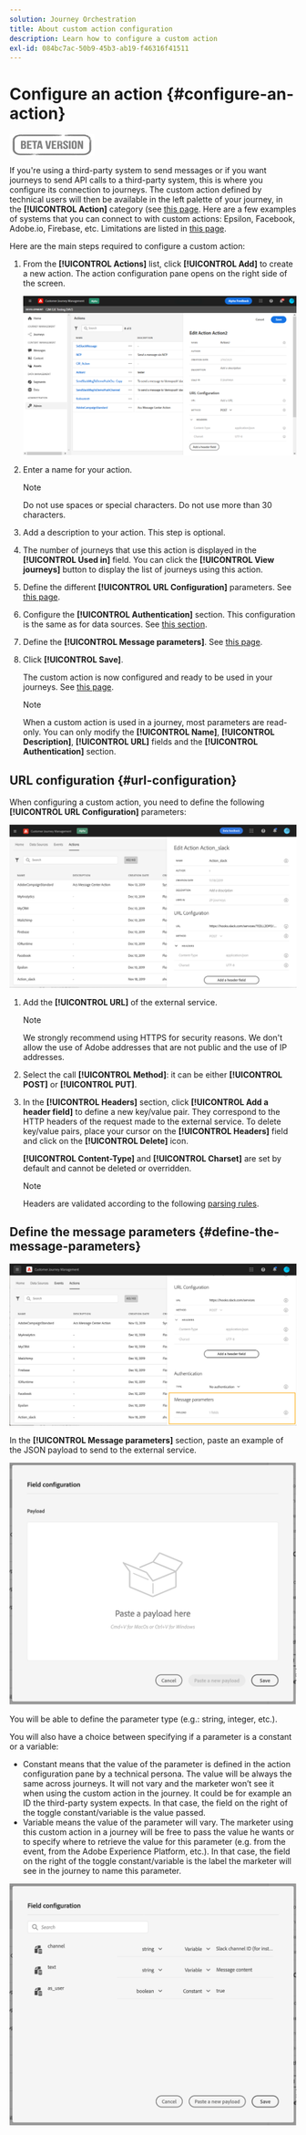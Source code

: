 ```yaml
---
solution: Journey Orchestration
title: About custom action configuration
description: Learn how to configure a custom action
exl-id: 084bc7ac-50b9-45b3-ab19-f46316f41511
---
```

# Configure an action {#configure-an-action}

![](../assets/do-not-localize/badge.png)

If you're using a third-party system to send messages or if you want journeys to send API calls to a third-party system, this is where you configure its connection to journeys. The custom action defined by technical users will then be available in the left palette of your journey, in the **[!UICONTROL Action]** category (see [this page](../building-journeys/about-journey-activities.md#action-activities). Here are a few examples of systems that you can connect to with custom actions: Epsilon, Facebook, Adobe.io, Firebase, etc.
Limitations are listed in [this page](../building-journeys/limitations.md).

Here are the main steps required to configure a custom action:

1. From the **[!UICONTROL Actions]** list, click **[!UICONTROL Add]** to create a new action. The action configuration pane opens on the right side of the screen.

    ![](../assets/custom2.png)

1. Enter a name for your action.

    >[!NOTE]
    >
    >Do not use spaces or special characters. Do not use more than 30 characters.

1. Add a description to your action. This step is optional.
1. The number of journeys that use this action is displayed in the **[!UICONTROL Used in]** field. You can click the **[!UICONTROL View journeys]** button to display the list of  journeys using this action.
1. Define the different **[!UICONTROL URL Configuration]** parameters. See [this page](../action/about-custom-action-configuration.md#url-configuration).
1. Configure the **[!UICONTROL Authentication]** section. This configuration is the same as for data sources.  See [this section](../datasource/external-data-sources.md#section_wjp_nl5_nhb).
1. Define the **[!UICONTROL Message parameters]**. See [this page](../action/about-custom-action-configuration.md#define-the-message-parameters).
1. Click **[!UICONTROL Save]**.

    The custom action is now configured and ready to be used in your journeys. See [this page](../building-journeys/about-journey-activities.md#action-activities).

    >[!NOTE]
    >
    >When a custom action is used in a journey, most parameters are read-only. You can only modify the **[!UICONTROL Name]**, **[!UICONTROL Description]**, **[!UICONTROL URL]** fields and the **[!UICONTROL Authentication]** section.

## URL configuration {#url-configuration}

When configuring a custom action, you need to define the following **[!UICONTROL URL Configuration]** parameters:

![](../assets/journeyurlconfiguration.png)

1. Add the **[!UICONTROL URL]** of the external service.

    >[!NOTE]
    >
    >We strongly recommend using HTTPS for security reasons. We don't allow the use of Adobe addresses that are not public and the use of IP addresses.

1. Select the call **[!UICONTROL Method]**: it can be either **[!UICONTROL POST]** or **[!UICONTROL PUT]**.
1. In the **[!UICONTROL Headers]** section, click **[!UICONTROL Add a header field]** to define a new key/value pair. They correspond to the HTTP headers of the request made to the external service. To delete key/value pairs, place your cursor on the **[!UICONTROL Headers]** field and click on the **[!UICONTROL Delete]** icon.

    **[!UICONTROL Content-Type]** and **[!UICONTROL Charset]** are set by default and cannot be deleted or overridden.

    >[!NOTE]
    >
    >Headers are validated according to the following [parsing rules](https://tools.ietf.org/html/rfc7230#section-3.2.4).

## Define the message parameters {#define-the-message-parameters}

![](../assets/messageparameterssection.png)

In the **[!UICONTROL Message parameters]** section, paste an example of the JSON payload to send to the external service.

![](../assets/customactionpayloadmessage.png)

You will be able to define the parameter type (e.g.: string, integer, etc.).

You will also have a choice between specifying if a parameter is a constant or a variable:

* Constant means that the value of the parameter is defined in the action configuration pane by a technical persona. The value will be always the same across journeys. It will not vary and the marketer won’t see it when using the custom action in the journey. It could be for example an ID the third-party system expects. In that case, the field on the right of the toggle constant/variable is the value passed.
* Variable means the value of the parameter will vary. The marketer using this custom action in a journey will be free to pass the value he wants or to specify where to retrieve the value for this parameter (e.g. from the event, from the Adobe Experience  Platform, etc.). In that case, the field on the right of the toggle constant/variable is the label the marketer will see in the journey to name this parameter.

![](../assets/customactionpayloadmessage2.png)
